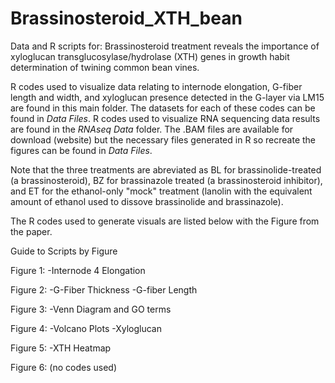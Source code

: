 # Brassinosteroid_XTH_bean
Data and R scripts for: Brassinosteroid treatment reveals the importance of xyloglucan transglucosylase/hydrolase (XTH) genes in growth habit determination of twining common bean vines.

R codes used to visualize data relating to internode elongation, G-fiber length and width, and xyloglucan presence detected in the G-layer via LM15 are found in this main folder. The datasets for each of these codes can be found in *Data Files*.
R codes used to visualize RNA sequencing data results are found in the *RNAseq Data* folder. The .BAM files are available for download (website) but the necessary files generated in R so recreate the figures can be found in *Data Files*.

Note that the three treatments are abreviated as BL for brassinolide-treated (a brassinosteroid), BZ for brassinazole treated (a brassinosteroid inhibitor), and ET for the ethanol-only "mock" treatment (lanolin with the equivalent amount of ethanol used to dissove brassinolide and brassinazole). 

The R codes used to generate visuals are listed below with the Figure from the paper.


Guide to Scripts by Figure

Figure 1: 
-Internode 4 Elongation

Figure 2: 
-G-Fiber Thickness
-G-fiber Length

Figure 3: 
-Venn Diagram and GO terms

Figure 4: 
-Volcano Plots
-Xyloglucan

Figure 5:
-XTH Heatmap

Figure 6: (no codes used)
